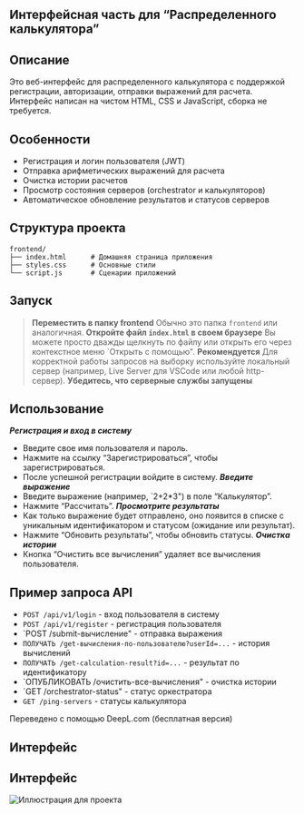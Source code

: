 ## Интерфейсная часть для “Распределенного калькулятора”
## Описание
Это веб-интерфейс для распределенного калькулятора с поддержкой регистрации, авторизации, отправки выражений для расчета. Интерфейс написан на чистом HTML, CSS и JavaScript, сборка не требуется.
## Особенности
* Регистрация и логин пользователя (JWT)
* Отправка арифметических выражений для расчета
* Очистка истории расчетов
* Просмотр состояния серверов (orchestrator и калькуляторов)
* Автоматическое обновление результатов и статусов серверов
## Структура проекта
```text
frontend/
├── index.html      # Домашняя страница приложения
├── styles.css      # Основные стили
└── script.js       # Сценарии приложений
```
## Запуск
> **Переместить в папку frontend**
> Обычно это папка `frontend` или аналогичная.
> **Откройте файл `index.html` в своем браузере**
> Вы можете просто дважды щелкнуть по файлу или открыть его через контекстное меню `Открыть с помощью".
> **Рекомендуется**
> Для корректной работы запросов на выборку используйте локальный сервер (например, Live Server для VSCode или любой http-сервер).
> **Убедитесь, что серверные службы запущены**
## Использование
***Регистрация и вход в систему***
- Введите свое имя пользователя и пароль.
- Нажмите на ссылку “Зарегистрироваться”, чтобы зарегистрироваться.
- После успешной регистрации войдите в систему.
***Введите выражение***
- Введите выражение (например, `2+2*3") в поле “Калькулятор”.
- Нажмите “Рассчитать”.
***Просмотрите результаты***
- Как только выражение будет отправлено, оно появится в списке с уникальным идентификатором и статусом (ожидание или результат).
- Нажмите “Обновить результаты”, чтобы обновить статусы.
***Очистка истории***
- Кнопка “Очистить все вычисления” удаляет все вычисления пользователя.
## Пример запроса API
* `POST /api/v1/login` - вход пользователя в систему
* `POST /api/v1/register` - регистрация пользователя
* `POST /submit-вычисление" - отправка выражения
* `ПОЛУЧАТЬ /get-вычисления-по-пользователю?userId=...` - история вычислений
* `ПОЛУЧАТЬ /get-calculation-result?id=...` - результат по идентификатору
* `ОПУБЛИКОВАТЬ /очистить-все-вычисления" - очистка истории
* `GET /orchestrator-status" - статус оркестратора
* `GET /ping-servers` - статусы калькулятора

Переведено с помощью DeepL.com (бесплатная версия)
## Интерфейс
## Интерфейс
![Иллюстрация для проекта](https://github.com/ruslan709/distributed-calculator/tree/main/frontend/interface)
